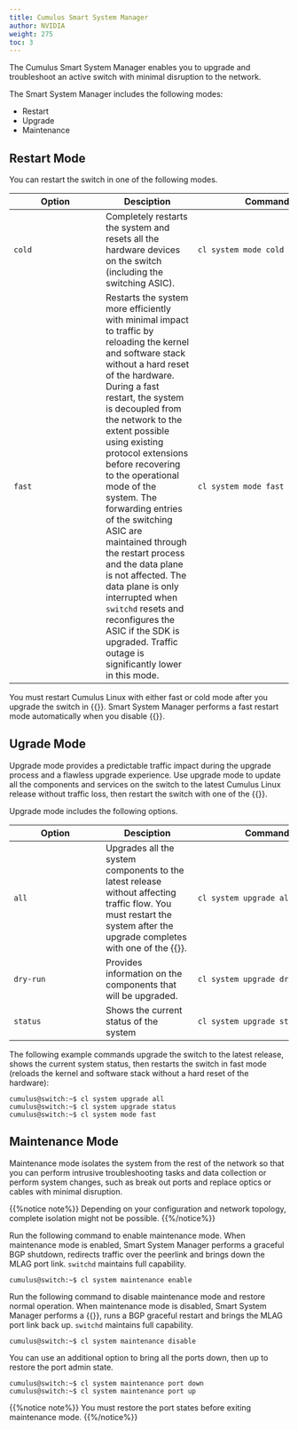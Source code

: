 ```yaml
---
title: Cumulus Smart System Manager
author: NVIDIA
weight: 275
toc: 3
---
```

The Cumulus Smart System Manager enables you to upgrade and troubleshoot an active switch with minimal disruption to the network.

The Smart System Manager includes the following modes:
- Restart
- Upgrade
- Maintenance

## Restart Mode

You can restart the switch in one of the following modes.

| <div style="width:150px">Option | <div style="width:150px">Desciption | <div style="width:250px">Command |
|-------------- | ---------- | ------- |
| `cold` | Completely restarts the system and resets all the hardware devices on the switch (including the switching ASIC). | `cl system mode cold` |
| `fast` | Restarts the system more efficiently with minimal impact to traffic by reloading the kernel and software stack without a hard reset of the hardware. During a fast restart, the system is decoupled from the network to the extent possible using existing protocol extensions before recovering to the operational mode of the system. The forwarding entries of the switching ASIC are maintained through the restart process and the data plane is not affected. The data plane is only interrupted when `switchd` resets and reconfigures the ASIC if the SDK is upgraded. Traffic outage is significantly lower in this mode. | `cl system mode fast` |

You must restart Cumulus Linux with either fast or cold mode after you upgrade the switch in {{<link url="#upgrade-mode" text="upgrade mode">}}. Smart System Manager performs a fast restart mode automatically when you disable {{<link url="#maintenance-mode" text="maintenance mode">}}.

## Ugrade Mode

Upgrade mode provides a predictable traffic impact during the upgrade process and a flawless upgrade experience. Use upgrade mode to update all the components and services on the switch to the latest Cumulus Linux release without traffic loss, then restart the switch with one of the {{<link url="#restart-mode" text="restart modes">}}.

Upgrade mode includes the following options.

| <div style="width:150px">Option | <div style="width:150px">Desciption | <div style="width:250px">Command |
|-------------- | ---------- | ------- |
| `all` | Upgrades all the system components to the latest release without affecting traffic flow. You must restart the system after the upgrade completes with one of the {{<link url="#restart-mode" text="restart modes">}}.  | `cl system upgrade all` |
| `dry-run` | Provides information on the components that will be upgraded. | `cl system upgrade dry-run` |
| `status` | Shows the current status of the system | `cl system upgrade status` |

The following example commands upgrade the switch to the latest release, shows the current system status, then restarts the switch in fast mode (reloads the kernel and software stack without a hard reset of the hardware):

```
cumulus@switch:~$ cl system upgrade all
cumulus@switch:~$ cl system upgrade status
cumulus@switch:~$ cl system mode fast
```

## Maintenance Mode

Maintenance mode isolates the system from the rest of the network so that you can perform intrusive troubleshooting tasks and data collection or perform system changes, such as break out ports and replace optics or cables with minimal disruption.

{{%notice note%}}
Depending on your configuration and network topology, complete isolation might not be possible.
{{%/notice%}}

Run the following command to enable maintenance mode. When maintenance mode is enabled, Smart System Manager performs a graceful BGP shutdown, redirects traffic over the peerlink and brings down the MLAG port link. `switchd` maintains full capability.

```
cumulus@switch:~$ cl system maintenance enable
```

Run the following command to disable maintenance mode and restore normal operation. When maintenance mode is disabled, Smart System Manager performs a {{<link url="#restart-mode" text="fast restart">}}, runs a BGP graceful restart and brings the MLAG port link back up. `switchd` maintains full capability.

```
cumulus@switch:~$ cl system maintenance disable
```

You can use an additional option to bring all the ports down, then up to restore the port admin state.

```
cumulus@switch:~$ cl system maintenance port down
cumulus@switch:~$ cl system maintenance port up
```

{{%notice note%}}
You must restore the port states before exiting maintenance mode.
{{%/notice%}}
